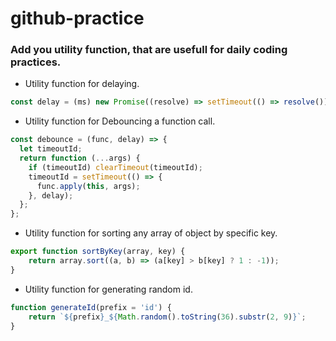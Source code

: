 # github-practice

### Add you utility function, that are usefull for daily coding practices.

- Utility function for delaying.
```js
const delay = (ms) new Promise((resolve) => setTimeout(() => resolve()), ms)
```
- Utility function for Debouncing a function call.
```js
const debounce = (func, delay) => {
  let timeoutId;
  return function (...args) {
    if (timeoutId) clearTimeout(timeoutId);
    timeoutId = setTimeout(() => {
      func.apply(this, args);
    }, delay);
  };
};
```
- Utility function for sorting any array of object by specific key.
```js
export function sortByKey(array, key) {
    return array.sort((a, b) => (a[key] > b[key] ? 1 : -1));
}
```
- Utility function for generating random id.
```js
function generateId(prefix = 'id') {
    return `${prefix}_${Math.random().toString(36).substr(2, 9)}`;
}
```
